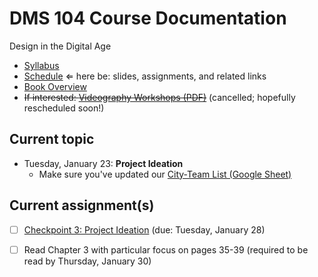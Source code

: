 # DMS 104 Course Documentation
Design in the Digital Age

- [Syllabus](syllabus.md)
- [Schedule](schedule.md)  &lArr; here be: slides, assignments, and related links
- [Book Overview](book-overview.md)
- <s>If interested: [Videography Workshops (PDF)](02-team-intro-presentations/videography-workshops.pdf)</s> (cancelled; hopefully rescheduled soon!)

## Current topic

- Tuesday, January 23: **Project Ideation**
  - Make sure you've updated our [City-Team List (Google Sheet)](https://docs.google.com/spreadsheets/d/1UbdBF9IbIszRgiBGJvKIZuRk87naHoRm23v-MqI_drE/edit#gid=0)

## Current assignment(s)

- [ ] [Checkpoint 3: Project Ideation](checkpoint03-project-ideation/instructions.md) (due: Tuesday, January 28)
- [ ] Read Chapter 3 with particular focus on pages 35-39 (required to be read by Thursday, January 30)

